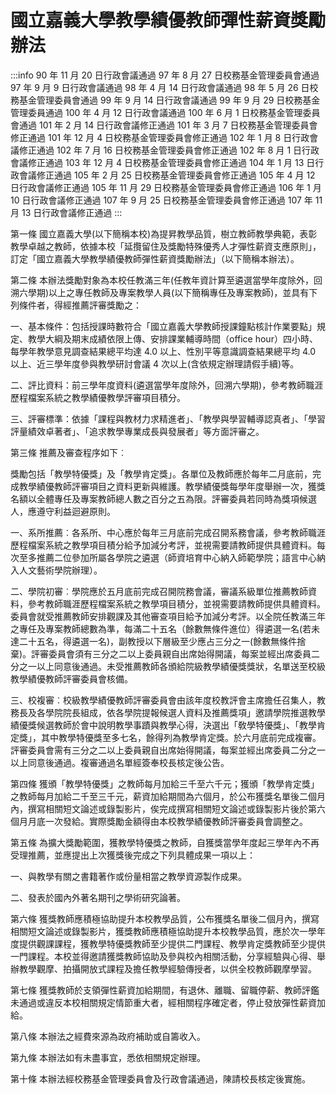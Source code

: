 # 國立嘉義大學教學績優教師彈性薪資獎勵辦法

:::info
90 年 11 月 20 日行政會議通過
97 年 8 月 27 日校務基金管理委員會通過
97 年 9 月 9 日行政會議通過
98 年 4 月 14 日行政會議通過
98 年 5 月 26 日校務基金管理委員會通過
99 年 9 月 14 日行政會議通過
99 年 9 月 29 日校務基金管理委員通過
100 年 4 月 12 日行政會議通過
100 年 6 月 1 日校務基金管理委員會通過
101 年 2 月 14 日行政會議修正通過
101 年 3 月 7 日校務基金管理委員會修正通過
101 年 12 月 4 日校務基金管理委員會修正通過
102 年 1 月 8 日行政會議修正通過
102 年 7 月 16 日校務基金管理委員會修正通過
102 年 8 月 1 日行政會議修正通過
103 年 12 月 4 日校務基金管理委員會修正通過
104 年 1 月 13 日行政會議修正通過
105 年 2 月 25 日校務基金管理委員會修正通過
105 年 4 月 12 日行政會議修正通過
105 年 11 月 29 日校務基金管理委員會修正通過
106 年 1 月 10 日行政會議修正通過
107 年 9 月 25 日校務基金管理委員會修正通過
107 年 11 月 13 日行政會議修正通過
:::

第一條 國立嘉義大學(以下簡稱本校)為提昇教學品質，樹立教師教學典範，表彰教學卓越之教師，依據本校「延攬留住及獎勵特殊優秀人才彈性薪資支應原則」，訂定「國立嘉義大學教學績優教師彈性薪資獎勵辦法」（以下簡稱本辦法）。

第二條 本辦法獎勵對象為本校任教滿三年(任教年資計算至遴選當學年度除外，回溯六學期)以上之專任教師及專案教學人員(以下簡稱專任及專案教師)，並具有下列條件者，得經推薦評審獎勵之：

一、基本條件：包括授課時數符合「國立嘉義大學教師授課鐘點核計作業要點」規定、教學大綱及期末成績依限上傳、安排課業輔導時間（office hour）四小時、每學年教學意見調查結果總平均達 4.0 以上、性別平等意識調查結果總平均 4.0 以上、近三學年度參與教學研討會議 4 次以上(含依規定辦理請假手續)等。

二、評比資料：前三學年度資料(遴選當學年度除外，回溯六學期)，參考教師職涯歷程檔案系統之教學績優教學評審項目積分。

三、評審標準：依據「課程與教材力求精進者」、「教學與學習輔導認真者」、「學習評量績效卓著者」、「追求教學專業成長與發展者」等方面評審之。

第三條 推薦及審查程序如下︰

獎勵包括「教學特優獎」及「教學肯定獎」。各單位及教師應於每年二月底前，完成教學績優教師評審項目之資料更新與維護。教學績優獎每學年度舉辦一次，獲獎名額以全體專任及專案教師總人數之百分之五為限。評審委員若同時為獎項候選人，應遵守利益迴避原則。

一、系所推薦︰各系所、中心應於每年三月底前完成召開系務會議，參考教師職涯歷程檔案系統之教學項目積分給予加減分考評，並視需要請教師提供具體資料。每次至多推薦二位參加所屬各學院之遴選（師資培育中心納入師範學院；語言中心納入人文藝術學院辦理）。

二、學院初審︰學院應於五月底前完成召開院務會議，審議系級單位推薦教師資料，參考教師職涯歷程檔案系統之教學項目積分，並視需要請教師提供具體資料。委員會就受推薦教師安排觀課及其他審查項目給予加減分考評。以全院任教滿三年之專任及專案教師總數為準，每滿二十五名（餘數無條件進位）得遴選一名(若未達二十五名，得遴選一名)，副教授以下層級至少應占三分之一(餘數無條件捨棄)。評審委員會須有三分之二以上委員親自出席始得開議，每案並經出席委員二分之一以上同意後通過。未受推薦教師各頒給院級教學績優獎獎狀，名單送至校級教學績優教師評審委員會核備。

三、校複審︰校級教學績優教師評審委員會由該年度校教評會主席擔任召集人，教務長及各學院院長組成，依各學院提報候選人資料及推薦獎項」邀請學院推選教學績優獎候選教師於會中說明教學事蹟與教學心得，決選出「敎學特優獎」、「教學肯定獎」，其中教學特優獎至多七名，餘得列為教學肯定獎。於六月底前完成複審。評審委員會需有三分之二以上委員親自出席始得開議，每案並經出席委員二分之一以上同意後通過。複審通過名單經簽奉校長核定後公告。

第四條 獲頒「教學特優獎」之教師每月加給三千至六千元；獲頒「教學肯定獎」之教師每月加給二千至三千元，薪資加給期間為六個月，於公布獲獎名單後二個月內，撰寫相關短文論述或錄製影片，俟完成撰寫相關短文論述或錄製影片後於第六個月月底一次發給。實際獎勵金額得由本校教學績優教師評審委員會調整之。

第五條 為擴大獎勵範圍，獲教學特優獎之教師，自獲獎當學年度起三學年內不再受理推薦，並應提出上次獲獎後完成之下列具體成果一項以上：

一、與教學有關之書籍著作或份量相當之教學資源製作成果。

二、發表於國內外著名期刊之學術研究論著。

第六條 獲獎教師應積極協助提升本校教學品質，公布獲獎名單後二個月內，撰寫相關短文論述或錄製影片，獲獎教師應積極協助提升本校教學品質，應於次一學年度提供觀課課程，獲教學特優獎教師至少提供二門課程、教學肯定獎教師至少提供一門課程。本校並得邀請獲獎教師協助及參與校內相關活動，分享經驗與心得、舉辦教學觀摩、拍攝開放式課程及擔任教學經驗傳授者，以供全校教師觀摩學習。

第七條 獲獎教師於支領彈性薪資加給期間，有退休、離職、留職停薪、教師評鑑未通過或違反本校相關規定情節重大者，經相關程序確定者，停止發放彈性薪資加給。

第八條 本辦法之經費來源為政府補助或自籌收入。

第九條 本辦法如有未盡事宜，悉依相關規定辦理。

第十條 本辦法經校務基金管理委員會及行政會議通過，陳請校長核定後實施。